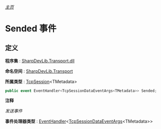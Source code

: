###### [主页](./Index.md "主页")

# Sended 事件

## 定义

**程序集** : [SharpDevLib.Transport.dll](./SharpDevLib.Transport.assembly.md "SharpDevLib.Transport.dll")

**命名空间** : [SharpDevLib.Transport](./SharpDevLib.Transport.namespace.md "SharpDevLib.Transport")

**所属类型** : [TcpSession](./SharpDevLib.Transport.TcpSession.1.md "TcpSession")\<TMetadata\>
``` csharp
public event EventHandler<TcpSessionDataEventArgs<TMetadata>> Sended;
```

**注释**

*发送事件*



**事件处理器类型** : [EventHandler](https://learn.microsoft.com/en-us/dotnet/api/system.eventhandler-1 "EventHandler")\<[TcpSessionDataEventArgs](./SharpDevLib.Transport.TcpSessionDataEventArgs.1.md "TcpSessionDataEventArgs")\<TMetadata\>\>

